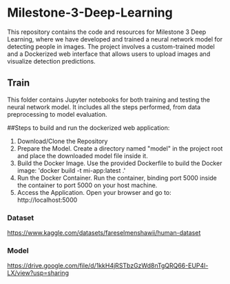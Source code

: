 # Milestone-3-Deep-Learning

This repository contains the code and resources for Milestone 3 Deep Learning, where we have developed and trained a neural network model for detecting people in images. The project involves a custom-trained model and a Dockerized web interface that allows users to upload images and visualize detection predictions.

## Train
This folder contains Jupyter notebooks for both training and testing the neural network model. It includes all the steps performed, from data preprocessing to model evaluation.

##Steps to build and run the dockerized web application:

1. Download/Clone the Repository
2. Prepare the Model. Create a directory named "model" in the project root and place the downloaded model file inside it.
3. Build the Docker Image. Use the provided Dockerfile to build the Docker image: 'docker build -t mi-app:latest .'
4. Run the Docker Container. Run the container, binding port 5000 inside the container to port 5000 on your host machine.
5. Access the Application. Open your browser and go to: http://localhost:5000

### Dataset
https://www.kaggle.com/datasets/fareselmenshawii/human-dataset
### Model
https://drive.google.com/file/d/1kkH4jRSTbzGzWd8nTgQRQ66-EUP4l-LX/view?usp=sharing
